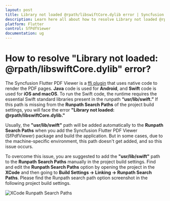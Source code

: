 ```yaml
---
layout: post
title: Library not loaded @rpath/libswiftCore.dylib error | Syncfusion
description: Learn here all about how to resolve Library not loaded @rpath/libswiftCore.dylib error faced when using Syncfusion Flutter PdfViewer (SfPdfViewer) widget.
platform: Flutter
control: SfPdfViewer
documentation: ug
---
```


# How to resolve "Library not loaded: @rpath/libswiftCore.dylib" error?

The Syncfusion Flutter PDF Viewer is a [ffi plugin](https://docs.flutter.dev/packages-and-plugins/developing-packages#types) that uses native code to render the PDF pages. **Java** code is used for **Android**, and **Swift** code is used for **iOS and macOS**. To run the Swift code, the runtime requires the essential Swift standard libraries present in the runpath **“usr/lib/swift.”** If this path is missing from the **Runpath Search Paths** of the project build settings, you will face the error **"Library not loaded: @rpath/libswiftCore.dylib."** 
 
Usually, the **"usr/lib/swift"** path will be added automatically to the **Runpath Search Paths** when you add the Syncfusion Flutter PDF Viewer (SfPdfViewer) package and build the application. But in some cases, due to the machine-specific environment, this path doesn't get added, and so this issue occurs. 
 
To overcome this issue, you are suggested to add the **"usr/lib/swift"** path to the **Runpath Search Paths** manually in the project build settings. Find and edit the **Runpath Search Paths** option by opening the project in the **XCode** and then going to **Build Settings -> Linking -> Runpath Search Paths**. Please find the Runpath search path option screenshot in the following project build settings.

![XCode Runpath Search Paths](images/xcode-runpath-search-paths.jpg)